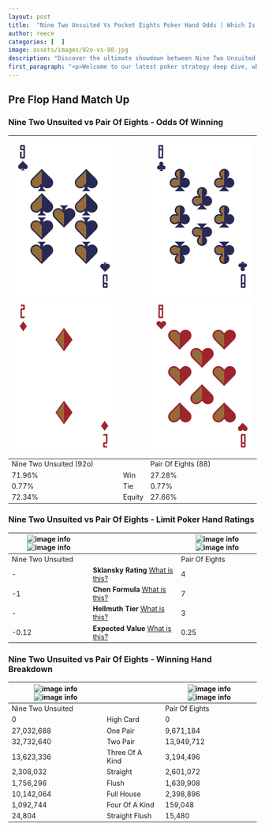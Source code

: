 ```yaml
---
layout: post
title:  "Nine Two Unsuited Vs Pocket Eights Poker Hand Odds | Which Is The Better Hand In Poker? A Complete Guide"
author: reece
categories: [  ]
image: assets/images/92o-vs-88.jpg
description: "Discover the ultimate showdown between Nine Two Unsuited and Pair Of Eights in poker! Uncover the odds, strategies, and scenarios where one hand triumphs over the other. Get ready to up your poker game with this thrilling analysis."
first_paragraph: "<p>Welcome to our latest poker strategy deep dive, where we're pitting two distinct hands against each other in a high-stakes showdown: Nine Two Unsuited vs Pair Of Eights.</p><p>In the dynamic world of poker, every decision counts, and knowing which hand holds the upper hand is key to your success at the table.</p><p>In this article, we'll dissect these two hands, explore the scenarios where one dominates the other, and equip you with the knowledge to make strategic choices that can tip the odds in your favor.</p><p>Get ready to unravel the intriguing dynamics of these poker hands and elevate your game to new heights.</p>"
---
```




[comment]: # (sp0)

## Pre Flop Hand Match Up

<div class="table hand-ratings" markdown="1"> 



### Nine Two Unsuited vs Pair Of Eights - Odds Of Winning


    
| ![image info](assets/images/hand1/9.png) ![image info](assets/images/hand1/2o.png) |  | ![image info](assets/images/hand2/8.png) ![image info](assets/images/hand2/8o.png) |
| -------- | -------- | -------- |
| Nine Two Unsuited (92o) |  | Pair Of Eights (88) |
| 71.96% | Win | 27.28% |
| 0.77% | Tie | 0.77% |
| 72.34% | Equity | 27.66% |




[comment]: # (sp1)



### Nine Two Unsuited vs Pair Of Eights - Limit Poker Hand Ratings


    
| ![image info](https://www.riverpairs.com/assets/images/hand1/9.png) ![image info](https://www.riverpairs.com/assets/images/hand1/2o.png) |  | ![image info](https://www.riverpairs.com/assets/images/hand2/8.png) ![image info](https://www.riverpairs.com/assets/images/hand2/8o.png) |
| -------- | -------- | -------- |
| Nine Two Unsuited |  | Pair Of Eights |
| - | **Sklansky Rating** [What is this?](/sklansky-rating-explained) | 4 |
| -1 | **Chen Formula** [What is this?](/chen-formula-explained) | 7 |
| - | **Hellmuth Tier** [What is this?](/Hellmuth-tier-explained) | 3 |
| -0.12 | **Expected Value** [What is this?](/expected-value-explained) | 0.25 |




[comment]: # (sp2)



### Nine Two Unsuited vs Pair Of Eights - Winning Hand Breakdown


    
| ![image info](https://www.riverpairs.com/assets/images/hand1/9.png) ![image info](https://www.riverpairs.com/assets/images/hand1/2o.png) |  | ![image info](https://www.riverpairs.com/assets/images/hand2/8.png) ![image info](https://www.riverpairs.com/assets/images/hand2/8o.png) |
| -------- | -------- | -------- |
| Nine Two Unsuited |  | Pair Of Eights |
| 0 | High Card | 0 |
| 27,032,688 | One Pair | 9,671,184 |
| 32,732,640 | Two Pair | 13,949,712 |
| 13,623,336 | Three Of A Kind | 3,194,496 |
| 2,308,032 | Straight | 2,601,072 |
| 1,756,296 | Flush | 1,639,908 |
| 10,142,064 | Full House | 2,398,896 |
| 1,092,744 | Four Of A Kind | 159,048 |
| 24,804 | Straight Flush | 15,480 |




[comment]: # (sp3)



</div>

[comment]: # (sp4)



[comment]: # (sp5)

